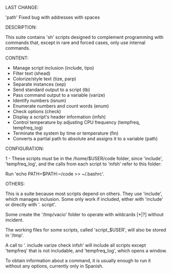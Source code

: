 LAST CHANGE:

'path' Fixed bug with addresses with spaces 

DESCRIPTION:

This suite contains 'sh' scripts designed to complement programming with
commands that, except in rare and forced cases, only use internal commands.

CONTENT:

- Manage script inclusion (include, tipo)
- Filter text (shead)
- Colorize/style text (tize, parp)
- Separate instances (sep)
- Send standard output to a script (tb)
- Pass command output to a variable (varize)
- Identify numbers (isnum)
- Enumerate numbers and count words (enum)
- Check options (check)
- Display a script's header information (infsh)
- Control temperature by adjusting CPU frequency (tempfreq, tempfreq_log)
- Terminate the system by time or temperature (fin)
- Converts a partial path to absolute and assigns it to a variable (path)


CONFIGURATION:

1 - These scripts must be in the /home/$USER/code folder, since 'include',
'tempfreq_log', and the calls from each script to 'infsh' refer to this folder:

  Run 'echo PATH=$PATH:~/code >> ~/.bashrc'.


OTHERS:

This is a suite because most scripts depend on others. They use 'include', which
manages inclusion. Some only work if included, either with 'include' or directly
with '. script'.

Some create the '/tmp/vacio' folder to operate with wildcards [*|?] without
incident.

The working files for some scripts, called 'script_$USER', will also be stored
in '/tmp'.

A call to '. include varize check infsh' will include all scripts except
'tempfreq' that is not includable, and 'tempfreq_log', which opens a window.

To obtain information about a command, it is usually enough to run it without
any options, currently only in Spanish.
